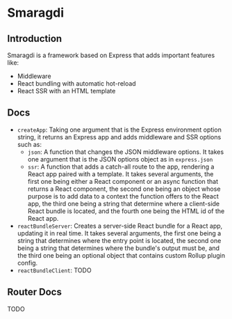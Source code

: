 # Smaragdi

## Introduction
Smaragdi is a framework based on Express that adds important features like:
- Middleware
- React bundling with automatic hot-reload
- React SSR with an HTML template

## Docs
- `createApp`: Taking one argument that is the Express environment option string, it returns an Express app and adds middleware and SSR options such as:
  - `json`: A function that changes the JSON middleware options. It takes one argument that is the JSON options object as in `express.json`
  - `ssr`: A function that adds a catch-all route to the app, rendering a React app paired with a template. It takes several arguments, the first one being either a React component or an async function that returns a React component, the second one being an object whose purpose is to add data to a context the function offers to the React app, the third one being a string that determine where a client-side React bundle is located, and the fourth one being the HTML id of the React app.
- `reactBundleServer`: Creates a server-side React bundle for a React app, updating it in real time. It takes several arguments, the first one being a string that determines where the entry point is located, the second one being a string that determines where the bundle's output must be, and the third one being an optional object that contains custom Rollup plugin config.
- `reactBundleClient`: TODO

## Router Docs
TODO